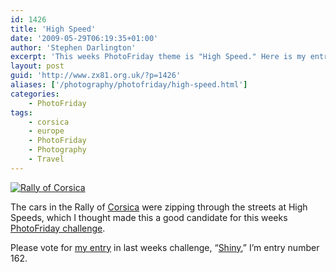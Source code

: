 ```yaml
---
id: 1426
title: 'High Speed'
date: '2009-05-29T06:19:35+01:00'
author: 'Stephen Darlington'
excerpt: 'This weeks PhotoFriday theme is "High Speed." Here is my entry.'
layout: post
guid: 'http://www.zx81.org.uk/?p=1426'
aliases: ['/photography/photofriday/high-speed.html']
categories:
    - PhotoFriday
tags:
    - corsica
    - europe
    - PhotoFriday
    - Photography
    - Travel
---
```


[![Rally of Corsica](https://i0.wp.com/farm3.staticflickr.com/2875/11995894005_b542878dfa.jpg?resize=500%2C333)](http://www.flickr.com/photos/stephendarlington/11995894005/ "Rally of Corsica by stephendarlington, on Flickr")

The cars in the Rally of [Corsica](/travel/corsica.html) were zipping through the streets at High Speeds, which I thought made this a good candidate for this weeks [PhotoFriday challenge](http://www.photofriday.com/archives/challenge/000880.php).

Please vote for [my entry](/photography/photofriday/shiny.html) in last weeks challenge, “[Shiny](http://www.photofriday.com/linkviewer.php?id=878),” I’m entry number 162.